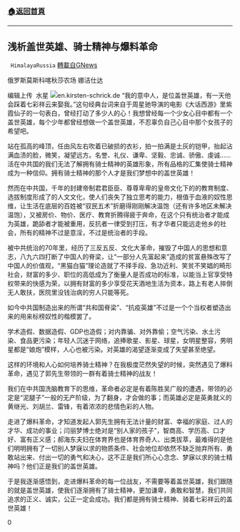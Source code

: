 ###  [:house:返回首頁](https://github.com/ourhimalayas/txt)
---

## 浅析盖世英雄、骑士精神与爆料革命
` HimalayaRussia` [轉載自GNews](https://gnews.org/zh-hans/1101449/)

俄罗斯莫斯科喀秋莎农场 娜洁仕达

编辑上传  水星
![]()![](https://www.gnews.org/wp-content/uploads/2021/04/N-11.jpg)en.kirsten-schrick.de
“我的意中人，是位盖世英雄，有一天他会踩着七彩祥云来娶我。”这句经典台词来自于周星驰导演的电影《大话西游》里紫霞仙子的一句表白，曾经打动了多少人的心！我想曾经每一个少女心目中都有一个盖世英雄，每个少年都曾经想做一个盖世英雄，不忍辜负自己心目中那个女孩子的希望吧。

站在孤高的峰顶，任由风左右吹着已破损的衣衫，拍一拍满是土灰的铠甲，抬起沾满血渍的脸，微笑，凝望远方。名誉、礼仪、谦卑、坚毅、忠诚、骄傲、虔诚……活在中共国的我们无法了解拥有骑士精神的英雄形象，所有品格的汇集使骑士精神成为一种信仰。拥有骑士精神的那个人才是我们梦想中的盖世英雄！

然而在中共国，千年的封建帝制君君臣臣、尊尊卑卑的皇帝文化下的的教育制度、选拔制度形成了的人文文化，使人们丧失了独立思考的能力，根值于血液的奴性思维，让生活在底层的百姓被“驭民五术”折磨得刚刚解决温饱（还有许多地区未解决温饱），又被房价、物价、医疗、教育折腾得疲于奔命，在这个只有统治者才能成为英雄，跪舔者才能被重用，反抗者一律受到打压，有才华者只能远走他乡的社会，所有的精神不过是意淫，不过是统治者的手段。

被中共统治的70年里，经历了三反五反、文化大革命，摧毁了中国人的思想和意志，八九六四打断了中国人的脊梁，让“一部分人先富起来”造成的贫富悬殊改写了中国人的价值观，“黑猫白猫”理论造就了不择手段、急功近利、笑贫不笑娼的畸形社会，财富的多少、职位的高低成为了衡量人是否成功的标准，以能当上官享受特权带来的快感为荣，以拥有财富的多少享受花天酒地生活为资本，路上有老人摔倒无人敢扶，医院里没钱治病的穷人只能等死。

如今中共国制造出来的所谓“共和国脊梁”、“抗疫英雄”不过是一个个当权者塑造出来的用来标榜奴性的楷模罢了。

学术造假、数据造假、GDP也造假；对内靠骗、对外靠偷；空气污染、水土污染、食品更污染；年轻人沉迷于网络，追捧歌星、影星、球星，女明星整容，男明星都是“娘炮”模样，人心也被污染。对英雄的渴望逐渐变成了失望甚至绝望。

这样的环境和人心如何培养骑士精神？在我极度茫然失望的时候，突然遇见了爆料革命，遇见了郭先生带领的一群有着骑士精神的战友！

我们在中共国洗脑教育下的思维，革命者必定是有着陈胜吴广般的遭遇，带领的必定是“泥腿子”一般的无产阶级，为了翻身，才会做的事；而英雄必定是英勇就义的黄继光、刘胡兰、雷锋，有着浓浓的悲情色彩的人物。

走进了爆料革命，才知道发起人郭先生拥有无法计量的财富、幸福的家庭、过人的才华、成功的事业；闫丽梦博士绝对是“别人家的孩子”，智商高、学历高、口才好、富有正义感；郝海东夫妇在体育界也是体育界奇人、出类拔萃，最难得的是他们明明拥有了一切别人梦寐以求的物质条件、社会地位却依然不缺乏抛弃所有、勇敢站出来、付出一切的勇气和决心，这不正是我们所心心念念、梦寐以求的骑士精神吗？他们正是我们的盖世英雄。

于是我逐渐感悟到，走进爆料革命的每一位战友，不需要等着盖世英雄，我们跟随的就是盖世英雄，使我们逐渐拥有了骑士精神，更加谦卑，勇敢和智慧，我们共同追求的正义、诚实，公正一定会成功。我们都是拥有骑士精神、骑着七彩祥云的盖世英雄！

0
